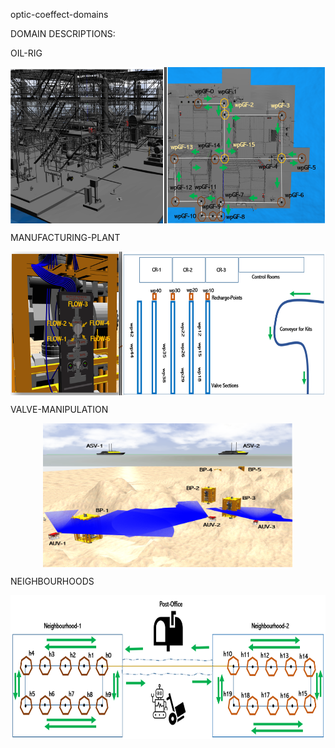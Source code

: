 optic-coeffect-domains

DOMAIN DESCRIPTIONS:

  OIL-RIG

  <p align="center"> <img src="/figures/oil-rig.png" align="center" width="600" height="250"> </p>

  MANUFACTURING-PLANT

  <p align="center"> <img src="/figures/mp.png" align="center" width="600" height="230"> </p>

  VALVE-MANIPULATION

  <p align="center"> <img src="/figures/vm.png" align="center" width="400" height="230"> </p>

  NEIGHBOURHOODS

  <p align="center"> <img src="/figures/n.png" align="center" width="700" height="230"> </p>
